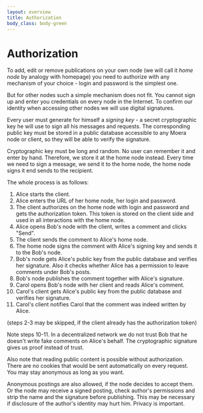 ```yaml
---
layout: overview
title: Authorization
body_class: body-green
---
```


# Authorization

To add, edit or remove publications on your own node (we will call it
*home node* by analogy with homepage) you need to authorize with any
mechanism of your choice - login and password is the simplest one.

But for other nodes such a simple mechanism does not fit. You cannot
sign up and enter you credentials on every node in the Internet. To
confirm our identity when accessing other nodes we will use digital 
signatures.

Every user must generate for himself a *signing key* - a secret
cryptographic key he will use to sign all his messages and requests. The
corresponding public key must be stored in a public database accessible
to any Moera node or client, so they will be able to verify the
signature.

Cryptographic key must be long and random. No user can remember it and
enter by hand. Therefore, we store it at the home node instead. Every
time we need to sign a message, we send it to the home node, the home
node signs it end sends to the recipient.

The whole process is as follows:

1. Alice starts the client.
2. Alice enters the URL of her home node, her login and password.
3. The client authorizes on the home node with login and password and
   gets the authorization token. This token is stored on the client side
   and used in all interactions with the home node.
4. Alice opens Bob's node with the client, writes a comment and clicks
   "Send".
5. The client sends the comment to Alice's home node.
6. The home node signs the comment with Alice's signing key and sends it
   to the Bob's node.
7. Bob's node gets Alice's public key from the public database and
   verifies her signature. Also it checks whether Alice has a permission
   to leave comments under Bob's posts.
8. Bob's node publishes the comment together with Alice's signature.
9. Carol opens Bob's node with her client and reads Alice's comment.
10. Carol's client gets Alice's public key from the public database and
    verifies her signature.
11. Carol's client notifies Carol that the comment was indeed written by
    Alice.

(steps 2-3 may be skipped, if the client already has the authorization
token)

Note steps 10-11. In a decentralized network we do not trust Bob that he
doesn't write fake comments on Alice's behalf. The cryptographic
signature gives us proof instead of trust.

Also note that reading public content is possible without authorization.
There are no cookies that would be sent automatically on every request.
You may stay anonymous as long as you want.

Anonymous postings are also allowed, if the node decides to accept them.
Or the node may receive a signed posting, check author's permissions and
strip the name and the signature before publishing. This may be
necessary if disclosure of the author's identity may hurt him. Privacy
is important.
